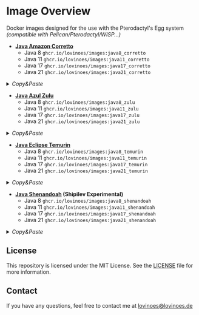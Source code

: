 # Image Overview
Docker images designed for the use with the Pterodactyl's Egg system *(compatible with Pelican/Pterodactyl/WISP...)*

- **[Java Amazon Corretto](https://github.com/Lovinoes/images/tree/main/java-corretto)**
  - Java 8 `ghcr.io/lovinoes/images:java8_corretto`
  - Java 11 `ghcr.io/lovinoes/images:java11_corretto`
  - Java 17 `ghcr.io/lovinoes/images:java17_corretto`
  - Java 21 `ghcr.io/lovinoes/images:java21_corretto`
<details>
<summary><em>Copy&Paste</em></summary>
<br>

```
Java 21|ghcr.io/lovinoes/images:java21_corretto
Java 17|ghcr.io/lovinoes/images:java17_corretto
Java 11|ghcr.io/lovinoes/images:java11_corretto
Java 8|ghcr.io/lovinoes/images:java8_corretto
```

</details>
 
- **[Java Azul Zulu](https://github.com/Lovinoes/images/tree/main/java-zulu)**
  - Java 8 `ghcr.io/lovinoes/images:java8_zulu`
  - Java 11 `ghcr.io/lovinoes/images:java11_zulu`
  - Java 17 `ghcr.io/lovinoes/images:java17_zulu`
  - Java 21 `ghcr.io/lovinoes/images:java21_zulu`
<details>
<summary><em>Copy&Paste</em></summary>
<br>

```
Java 21|ghcr.io/lovinoes/images:java21_zulu
Java 17|ghcr.io/lovinoes/images:java17_zulu
Java 11|ghcr.io/lovinoes/images:java11_zulu
Java 8|ghcr.io/lovinoes/images:java8_zulu
```

</details>

- **[Java Eclipse Temurin](https://github.com/Lovinoes/images/tree/main/java-temurin)**
  - Java 8 `ghcr.io/lovinoes/images:java8_temurin`
  - Java 11 `ghcr.io/lovinoes/images:java11_temurin`
  - Java 17 `ghcr.io/lovinoes/images:java17_temurin`
  - Java 21 `ghcr.io/lovinoes/images:java21_temurin`
<details>
<summary><em>Copy&Paste</em></summary>
<br>

```
Java 21|ghcr.io/lovinoes/images:java21_temurin
Java 17|ghcr.io/lovinoes/images:java17_temurin
Java 11|ghcr.io/lovinoes/images:java11_temurin
Java 8|ghcr.io/lovinoes/images:java8_temurin
```

</details>
  
- **[Java Shenandoah](https://github.com/Lovinoes/images/tree/main/java-shenandoah) (Shipilev Experimental)**
  - Java 8 `ghcr.io/lovinoes/images:java8_shenandoah`
  - Java 11 `ghcr.io/lovinoes/images:java11_shenandoah`
  - Java 17 `ghcr.io/lovinoes/images:java17_shenandoah`
  - Java 21 `ghcr.io/lovinoes/images:java21_shenandoah`
<details>
<summary><em>Copy&Paste</em></summary>
<br>

```
Java 21|ghcr.io/lovinoes/images:java21_shenandoah
Java 17|ghcr.io/lovinoes/images:java17_shenandoah
Java 11|ghcr.io/lovinoes/images:java11_shenandoah
Java 8|ghcr.io/lovinoes/images:java8_shenandoah
```

</details>

## License
This repository is licensed under the MIT License. See the [LICENSE](https://github.com/Lovinoes/images/blob/main/LICENSE) file for more information.

## Contact
If you have any questions, feel free to contact me at lovinoes@lovinoes.de
